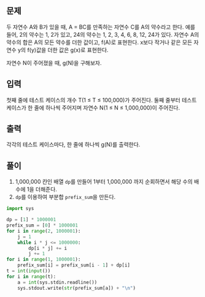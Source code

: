 ## 문제
두 자연수 A와 B가 있을 때, A = BC를 만족하는 자연수 C를 A의 약수라고 한다. 예를 들어, 2의 약수는 1, 2가 있고, 24의 약수는 1, 2, 3, 4, 6, 8, 12, 24가 있다. 자연수 A의 약수의 합은 A의 모든 약수를 더한 값이고, f(A)로 표현한다. x보다 작거나 같은 모든 자연수 y의 f(y)값을 더한 값은 g(x)로 표현한다.

자연수 N이 주어졌을 때, g(N)을 구해보자.

## 입력
첫째 줄에 테스트 케이스의 개수 T(1 ≤ T ≤ 100,000)가 주어진다. 둘째 줄부터 테스트 케이스가 한 줄에 하나씩 주어지며 자연수 N(1 ≤ N ≤ 1,000,000)이 주어진다.

## 출력
각각의 테스트 케이스마다, 한 줄에 하나씩 g(N)를 출력한다.

## 풀이
1. 1,000,000 칸인 배열 `dp`를 만들어 1부터 1,000,000 까지 순회하면서 해당 수의 배수에 1을 더해준다.
2. `dp`를 이용하여 부분합 `prefix_sum`을 만든다.

```python
import sys

dp = [1] * 1000001
prefix_sum = [0] * 1000001
for i in range(2, 1000001):
    j = 1
    while i * j <= 1000000:
        dp[i * j] += i
        j += 1
for i in range(1, 1000001):
    prefix_sum[i] = prefix_sum[i - 1] + dp[i]
t = int(input())
for i in range(t):
    a = int(sys.stdin.readline())
    sys.stdout.write(str(prefix_sum[a]) + "\n")
```
